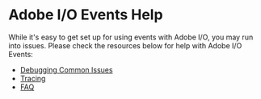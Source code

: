 # Adobe I/O Events Help

While it's easy to get set up for using events with Adobe I/O, you may run into issues. Please check the resources below for help with Adobe I/O Events:

- [Debugging Common Issues](help/debug.md)
- [Tracing](help/tracing.md)
- [FAQ](help/faq.md)
<!-- - [Request docs from the Customer Care Support team - see details]()
  - [Initial Triage doc]()
  - [Troubleshooting Tools & Access to these tools]()
  - [Troubleshooting workflow]()
  - [Technical Enablement]()  -->